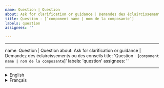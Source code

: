 ```yaml
---
name: Question | Question
about: Ask for clarification or guidance | Demandez des éclaircissements ou des conseils
title: Question - [`component name | nom de la composante`]
labels: question
assignees: ''

---
```


---
name: Question | Question
about: Ask for clarification or guidance | Demandez des éclaircissements ou des conseils
title: 'Question - [`component name | nom de la composante`]'
labels: 'question'
assignees: ''

---

<details>
  <summary>English</summary>


</details>
<details>
  <summary>Français</summary>


</details>
